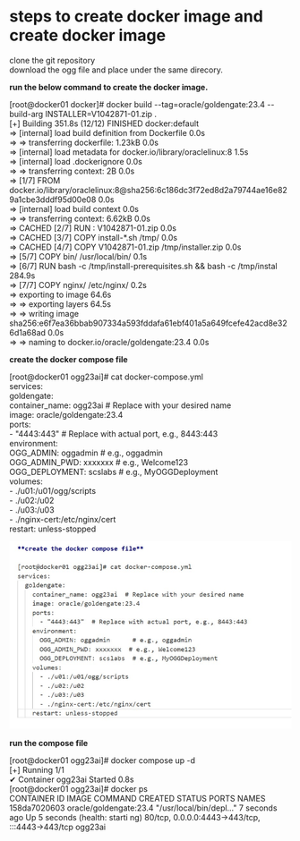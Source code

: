 # steps to create docker image and create docker image

clone the git repository  
download the ogg file and place under the same direcory.  

**run the below command to create the docker image.**  

[root@docker01 docker]#  docker build --tag=oracle/goldengate:23.4 --build-arg INSTALLER=V1042871-01.zip  .  
[+] Building 351.8s (12/12) FINISHED                                                          docker:default  
 => [internal] load build definition from Dockerfile                                                    0.0s  
 => => transferring dockerfile: 1.23kB                                                                  0.0s  
 => [internal] load metadata for docker.io/library/oraclelinux:8                                        1.5s  
 => [internal] load .dockerignore                                                                       0.0s  
 => => transferring context: 2B                                                                         0.0s  
 => [1/7] FROM docker.io/library/oraclelinux:8@sha256:6c186dc3f72ed8d2a79744ae16e829a1cbe3dddf95d00e08  0.0s  
 => [internal] load build context                                                                       0.0s  
 => => transferring context: 6.62kB                                                                     0.0s  
 => CACHED [2/7] RUN           : V1042871-01.zip                                                        0.0s  
 => CACHED [3/7] COPY          install-*.sh      /tmp/                                                  0.0s  
 => CACHED [4/7] COPY          V1042871-01.zip      /tmp/installer.zip                                  0.0s  
 => [5/7] COPY          bin/              /usr/local/bin/                                               0.1s  
 => [6/7] RUN           bash -c  /tmp/install-prerequisites.sh &&               bash -c  /tmp/instal  284.9s  
 => [7/7] COPY          nginx/            /etc/nginx/                                                   0.2s  
 => exporting to image                                                                                 64.6s  
 => => exporting layers                                                                                64.5s  
 => => writing image sha256:e6f7ea36bbab907334a593fddafa61ebf401a5a649fcefe42acd8e326d1a68ad            0.0s  
 => => naming to docker.io/oracle/goldengate:23.4                                                       0.0s  

**create the docker compose file**

[root@docker01 ogg23ai]# cat docker-compose.yml  
services:  
  goldengate:  
    container_name: ogg23ai  # Replace with your desired name  
    image: oracle/goldengate:23.4  
    ports:  
      - "4443:443"  # Replace with actual port, e.g., 8443:443  
    environment:  
      OGG_ADMIN: oggadmin      # e.g., oggadmin  
      OGG_ADMIN_PWD: xxxxxxx  # e.g., Welcome123  
      OGG_DEPLOYMENT: scslabs  # e.g., MyOGGDeployment  
    volumes:  
      - ./u01:/u01/ogg/scripts  
      - ./u02:/u02  
      - ./u03:/u03  
      - ./nginx-cert:/etc/nginx/cert  
    restart: unless-stopped  

<img src="./image/docker01.jpg" alt="Description" width="600"/>

**run the compose file**  

[root@docker01 ogg23ai]# docker compose up -d  
[+] Running 1/1  
 ✔ Container ogg23ai  Started                                                                             0.8s  
[root@docker01 ogg23ai]# docker ps  
CONTAINER ID   IMAGE                    COMMAND                  CREATED           STATUS                                                                                                  PORTS                                             NAMES  
158da7020603   oracle/goldengate:23.4   "/usr/local/bin/depl…"   7 seconds ago   Up 5 seconds (health: starti                                                                    ng)   80/tcp, 0.0.0.0:4443->443/tcp, :::4443->443/tcp   ogg23ai
